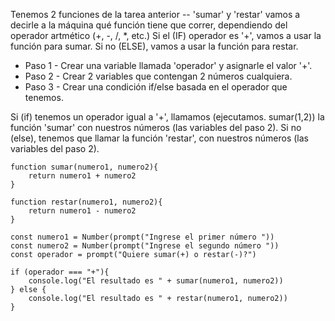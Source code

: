 Tenemos 2 funciones de la tarea anterior -- 'sumar' y 'restar'
vamos a decirle a la máquina qué función tiene que correr,
dependiendo del operador artmético (+, -, /, *, etc.)
Si el (IF) operador es '+', vamos a usar la función para sumar.
Si no (ELSE), vamos a usar la función para restar.

- Paso 1 - Crear una variable llamada 'operador' y asignarle el valor '+'.
- Paso 2 - Crear 2 variables que contengan 2 números cualquiera.
- Paso 3 - Crear una condición if/else basada en el operador que tenemos.

Si (if) tenemos un operador igual a '+', llamamos (ejecutamos. sumar(1,2)) la función
'sumar' con nuestros números (las variables del paso 2).
Si no (else), tenemos que llamar la función 'restar', con nuestros números (las variables del paso 2).

```
function sumar(numero1, numero2){
    return numero1 + numero2
}

function restar(numero1, numero2){
    return numero1 - numero2
}

const numero1 = Number(prompt("Ingrese el primer número "))
const numero2 = Number(prompt("Ingrese el segundo número "))
const operador = prompt("Quiere sumar(+) o restar(-)?")

if (operador === "+"){
    console.log("El resultado es " + sumar(numero1, numero2))
} else {
    console.log("El resultado es " + restar(numero1, numero2))
}
```